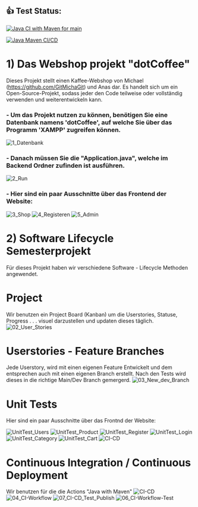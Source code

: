 ## 👍 Test Status:

[![Java CI with Maven for main](https://github.com/anasm20/Software_Lifecycle_Semesterprojekt/actions/workflows/maven_main.yml/badge.svg)](https://github.com/anasm20/Software_Lifecycle_Semesterprojekt/actions/workflows/maven_main.yml)

[![Java Maven CI/CD](https://github.com/anasm20/Software_Lifecycle_Semesterprojekt/actions/workflows/maven-test-publish.yml/badge.svg)](https://github.com/anasm20/Software_Lifecycle_Semesterprojekt/actions/workflows/maven-test-publish.yml)


# 1) Das Webshop projekt "dotCoffee"
Dieses Projekt stellt einen Kaffee-Webshop von Michael (https://github.com/GitMichaGit) und Anas dar. 
Es handelt sich um ein Open-Source-Projekt, sodass jeder den Code teilweise oder vollständig verwenden und weiterentwickeln kann.

### - Um das Projekt nutzen zu können, benötigen Sie eine Datenbank namens 'dotCoffee', auf welche Sie über das Programm 'XAMPP' zugreifen können.
![1_Datenbank](https://github.com/anasm20/Software_Lifecycle_Semesterprojekt/assets/112882511/4940a221-aa1d-430a-9a7e-f6486e45faeb)


### - Danach müssen Sie die "Application.java", welche im Backend Ordner zufinden ist ausführen.
![2_Run](https://github.com/anasm20/Software_Lifecycle_Semesterprojekt/assets/122538784/18b17f73-e759-4425-ac6c-ae4571d5743f)



### - Hier sind ein paar Ausschnitte über das Frontend der Website:
![3_Shop](https://github.com/anasm20/Software_Lifecycle_Semesterprojekt/assets/122538784/8f58abd7-8210-45d9-8db0-a8c08b1225f3)
![4_Registeren](https://github.com/anasm20/Software_Lifecycle_Semesterprojekt/assets/122538784/3153175e-c813-44d7-b8ad-2df739c16b7e)
![5_Admin](https://github.com/anasm20/Software_Lifecycle_Semesterprojekt/assets/122538784/f4e378fc-7241-45eb-81b6-409f88b6f3d3)

# 2) Software Lifecycle Semesterprojekt
Für dieses Projekt haben wir verschiedene Software - Lifecycle Methoden angewendet.
# Project
Wir benutzen ein Project Board (Kanban) um die Userstories, Statuse, Progress . . . visuel darzustellen und updaten dieses täglich.
![02_User_Stories](https://github.com/anasm20/Software_Lifecycle_Semesterprojekt/assets/122538784/69cb6ae3-6a2d-4a98-8357-d43c0eae73b5)
# Userstories - Feature Branches
Jede Userstory, wird mit einen eigenen Feature Entwickelt und dem entsprechen auch mit einen eigenen Branch erstellt. Nach den Tests wird dieses in die richtige Main/Dev Branch gemergerd.
![03_New_dev_Branch](https://github.com/anasm20/Software_Lifecycle_Semesterprojekt/assets/122538784/2fc5d6de-ebd1-473a-b989-7d4b6a43b974)
# Unit Tests
Hier sind ein paar Ausschnitte über das Frontnd der Website:

![UnitTest_Users](https://github.com/anasm20/Software_Lifecycle_Semesterprojekt/assets/122538784/a5925513-c489-45e1-8131-5d39a839056b)
![UnitTest_Product](https://github.com/anasm20/Software_Lifecycle_Semesterprojekt/assets/122538784/658b999d-fb75-40a9-b862-2a48920b6837)
![UnitTest_Register](https://github.com/anasm20/Software_Lifecycle_Semesterprojekt/assets/122538784/0d99fa4a-9f78-4931-8184-c218e9c3a671)
![UnitTest_Login](https://github.com/anasm20/Software_Lifecycle_Semesterprojekt/assets/122538784/d7d10eb1-ac4b-4834-a23e-974e6f67b9fb)
![UnitTest_Category](https://github.com/anasm20/Software_Lifecycle_Semesterprojekt/assets/122538784/1689e953-03b9-44d6-8082-5517be435f0e)
![UnitTest_Cart](https://github.com/anasm20/Software_Lifecycle_Semesterprojekt/assets/122538784/3e982f2d-e275-4222-9723-a600c999c42a)
![CI-CD](https://github.com/anasm20/Software_Lifecycle_Semesterprojekt/assets/122538784/e385d4a0-bae1-4757-ae36-668f707668e2)

# Continuous Integration / Continuous Deployment
Wir benutzen für die die Actions "Java with Maven"
![CI-CD](https://github.com/anasm20/Software_Lifecycle_Semesterprojekt/assets/112882511/217c24e3-dcb8-4d54-943b-5b359334caea)
![04_CI-Workflow](https://github.com/anasm20/Software_Lifecycle_Semesterprojekt/assets/122538784/d524a936-b7be-4f94-8618-69f7612bc837)
![07_CI-CD_Test_Publish](https://github.com/anasm20/Software_Lifecycle_Semesterprojekt/assets/122538784/ae527dd7-2449-4f58-8a5a-027a19ddc6f2)
![06_CI-Workflow-Test](https://github.com/anasm20/Software_Lifecycle_Semesterprojekt/assets/122538784/e2b4c13b-b03f-46f4-b085-230efd871f00)
